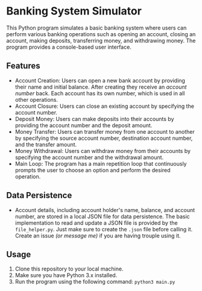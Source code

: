 # Banking System Simulator

This Python program simulates a basic banking system where users can perform various banking operations such as opening an account, closing an account, making deposits, transferring money, and withdrawing money. The program provides a console-based user interface.

## Features

- Account Creation: Users can open a new bank account by providing their name and initial balance. After creating they receive an *account number* back. Each account has its own number, which is used in all other operations.
- Account Closure: Users can close an existing account by specifying the account number.
- Deposit Money: Users can make deposits into their accounts by providing the account number and the deposit amount.
- Money Transfer: Users can transfer money from one account to another by specifying the source account number, destination account number, and the transfer amount.
- Money Withdrawal: Users can withdraw money from their accounts by specifying the account number and the withdrawal amount.
- Main Loop: The program has a main repetition loop that continuously prompts the user to choose an option and perform the desired operation.


## Data Persistence

- Account details, including account holder's name, balance, and account number, are stored in a local JSON file for data persistence. The basic implementation to read and update a JSON file is provided by the `file_helper.py`. Just make sure to create the `.json` file before calling it. Create an issue _(or message me)_ if you are having trouple using it.

## Usage

1. Clone this repository to your local machine.
2. Make sure you have Python 3.x installed.
3. Run the program using the following command: `python3 main.py`